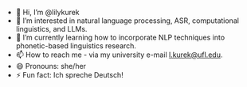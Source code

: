 - 👋 Hi, I’m @lilykurek
- 👀 I’m interested in natural language processing, ASR, computational linguistics, and LLMs. 
- 🌱 I’m currently learning how to incorporate NLP techniques into phonetic-based linguistics research. 
- 📫 How to reach me - via my university e-mail l.kurek@ufl.edu.
- 😄 Pronouns: she/her
- ⚡ Fun fact: Ich spreche Deutsch!
